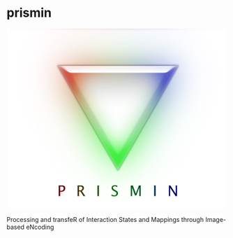 # prismin

![Test Image 1](prismin.png)

Processing and transfeR of Interaction States and Mappings through Image-based eNcoding
